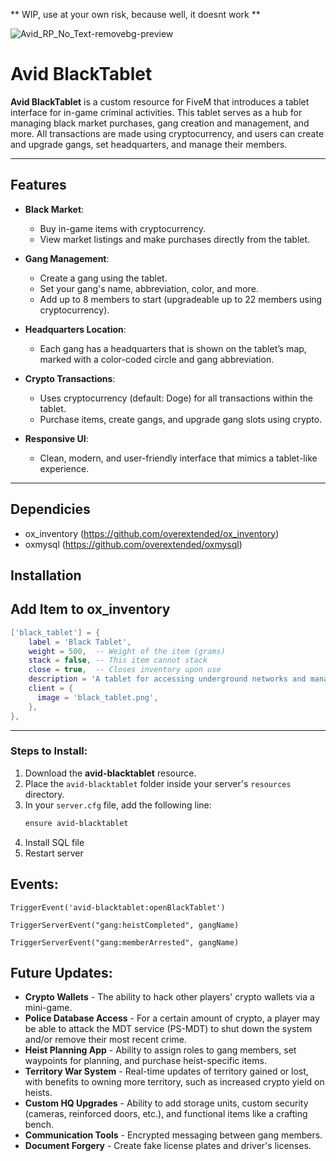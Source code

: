 ** WIP, use at your own risk, because well, it doesnt work **


![Avid_RP_No_Text-removebg-preview](https://github.com/user-attachments/assets/994e90fc-d826-47b0-a499-a3a7bec6a54c)

# Avid BlackTablet

**Avid BlackTablet** is a custom resource for FiveM that introduces a tablet interface for in-game criminal activities. This tablet serves as a hub for managing black market purchases, gang creation and management, and more. All transactions are made using cryptocurrency, and users can create and upgrade gangs, set headquarters, and manage their members.

---

## Features

- **Black Market**: 
  - Buy in-game items with cryptocurrency.
  - View market listings and make purchases directly from the tablet.
  
- **Gang Management**:
  - Create a gang using the tablet.
  - Set your gang's name, abbreviation, color, and more.
  - Add up to 8 members to start (upgradeable up to 22 members using cryptocurrency).

- **Headquarters Location**:
  - Each gang has a headquarters that is shown on the tablet’s map, marked with a color-coded circle and gang abbreviation.

- **Crypto Transactions**:
  - Uses cryptocurrency (default: Doge) for all transactions within the tablet.
  - Purchase items, create gangs, and upgrade gang slots using crypto.

- **Responsive UI**:
  - Clean, modern, and user-friendly interface that mimics a tablet-like experience.

---
## Dependicies 
- ox_inventory (https://github.com/overextended/ox_inventory)
- oxmysql (https://github.com/overextended/oxmysql)


## Installation

## Add Item to ox_inventory
```lua
['black_tablet'] = {
    label = 'Black Tablet',
    weight = 500,  -- Weight of the item (grams)
    stack = false, -- This item cannot stack
    close = true,  -- Closes inventory upon use
    description = 'A tablet for accessing underground networks and managing gang activities.',
    client = {
      image = 'black_tablet.png',
    },
},
```

---
### Steps to Install:
1. Download the **avid-blacktablet** resource.
2. Place the `avid-blacktablet` folder inside your server's `resources` directory.
3. In your `server.cfg` file, add the following line:
   ```bash
   ensure avid-blacktablet
4. Install SQL file 
5. Restart server

## Events:
``` Open Black Tablet
TriggerEvent('avid-blacktablet:openBlackTablet')
```
``` Adding gang rep for heist completion
TriggerServerEvent("gang:heistCompleted", gangName)
```
``` Removing rep for gang member upon arrest
TriggerServerEvent("gang:memberArrested", gangName)
```

## Future Updates:  
- **Crypto Wallets** - The ability to hack other players' crypto wallets via a mini-game.  
- **Police Database Access** - For a certain amount of crypto, a player may be able to attack the MDT service (PS-MDT) to shut down the system and/or remove their most recent crime.  
- **Heist Planning App** - Ability to assign roles to gang members, set waypoints for planning, and purchase heist-specific items.  
- **Territory War System** - Real-time updates of territory gained or lost, with benefits to owning more territory, such as increased crypto yield on heists.    
- **Custom HQ Upgrades** - Ability to add storage units, custom security (cameras, reinforced doors, etc.), and functional items like a crafting bench.  
- **Communication Tools** - Encrypted messaging between gang members.  
- **Document Forgery** - Create fake license plates and driver's licenses.  
